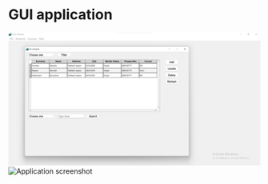 # GUI application 

![Application screenshot](
    https://github.com/apayziev/GUI-application-with-Python-and-Qt5/blob/f21cf6bd98c674ced888532a241140d9461182d8/images/screenshot.png
)
![Application screenshot](
    https://github.com/apayziev/GUI-application-with-Python-and-Qt5/blob/f21cf6bd98c674ced888532a241140d9461182d8/images/page-viw.png
)
